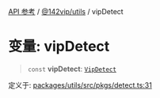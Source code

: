 [API 参考](../../../index.md) / [@142vip/utils](../index.md) / vipDetect

# 变量: vipDetect

> `const` **vipDetect**: [`VipDetect`](../classes/VipDetect.md)

定义于: [packages/utils/src/pkgs/detect.ts:31](https://github.com/142vip/core-x/blob/58a4aca72f73ebc92491a458c9b83754486dc296/packages/utils/src/pkgs/detect.ts#L31)
